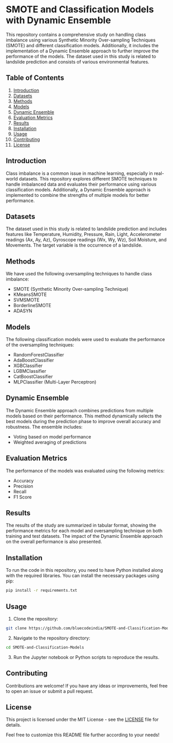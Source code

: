 # SMOTE and Classification Models with Dynamic Ensemble

This repository contains a comprehensive study on handling class imbalance using various Synthetic Minority Over-sampling Techniques (SMOTE) and different classification models. Additionally, it includes the implementation of a Dynamic Ensemble approach to further improve the performance of the models. The dataset used in this study is related to landslide prediction and consists of various environmental features.

## Table of Contents
1. [Introduction](#introduction)
2. [Datasets](#datasets)
3. [Methods](#methods)
4. [Models](#models)
5. [Dynamic Ensemble](#dynamic-ensemble)
6. [Evaluation Metrics](#evaluation-metrics)
7. [Results](#results)
8. [Installation](#installation)
9. [Usage](#usage)
10. [Contributing](#contributing)
11. [License](#license)

## Introduction
Class imbalance is a common issue in machine learning, especially in real-world datasets. This repository explores different SMOTE techniques to handle imbalanced data and evaluates their performance using various classification models. Additionally, a Dynamic Ensemble approach is implemented to combine the strengths of multiple models for better performance.

## Datasets
The dataset used in this study is related to landslide prediction and includes features like Temperature, Humidity, Pressure, Rain, Light, Accelerometer readings (Ax, Ay, Az), Gyroscope readings (Wx, Wy, Wz), Soil Moisture, and Movements. The target variable is the occurrence of a landslide.

## Methods
We have used the following oversampling techniques to handle class imbalance:
- SMOTE (Synthetic Minority Over-sampling Technique)
- KMeansSMOTE
- SVMSMOTE
- BorderlineSMOTE
- ADASYN

## Models
The following classification models were used to evaluate the performance of the oversampling techniques:
- RandomForestClassifier
- AdaBoostClassifier
- XGBClassifier
- LGBMClassifier
- CatBoostClassifier
- MLPClassifier (Multi-Layer Perceptron)

## Dynamic Ensemble
The Dynamic Ensemble approach combines predictions from multiple models based on their performance. This method dynamically selects the best models during the prediction phase to improve overall accuracy and robustness. The ensemble includes:
- Voting based on model performance
- Weighted averaging of predictions

## Evaluation Metrics
The performance of the models was evaluated using the following metrics:
- Accuracy
- Precision
- Recall
- F1 Score

## Results
The results of the study are summarized in tabular format, showing the performance metrics for each model and oversampling technique on both training and test datasets. The impact of the Dynamic Ensemble approach on the overall performance is also presented.

## Installation
To run the code in this repository, you need to have Python installed along with the required libraries. You can install the necessary packages using pip:
```bash
pip install -r requirements.txt
```

## Usage
1. Clone the repository:
```bash
git clone https://github.com/bluecodeindia/SMOTE-and-Classification-Models.git
```
2. Navigate to the repository directory:
```bash
cd SMOTE-and-Classification-Models
```
3. Run the Jupyter notebook or Python scripts to reproduce the results.

## Contributing
Contributions are welcome! If you have any ideas or improvements, feel free to open an issue or submit a pull request.

## License
This project is licensed under the MIT License - see the [LICENSE](LICENSE) file for details.

Feel free to customize this README file further according to your needs!